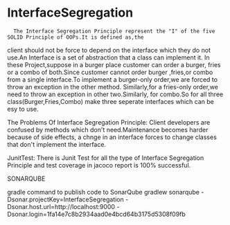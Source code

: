 # InterfaceSegregation
      The Interface Segregation Principle represent the "I" of the five SOLID Principle of OOPs.It is defined as,the
client should not be force to depend on the interface which they do not use.An Interface is a set of abstraction that a
class can implement it.
       In these Project,suppose in a burger place customer can order a burger, fries or a combo of both.Since  customer
cannot order burger ,fries,or combo from a single interface.To implement a burger-only order,we are forced to throw an 
exception in the other method. Similarly,for a fries-only order,we need to throw an exception in other two.Similarly,
for combo.So for all three class(Burger,Fries,Combo) make three seperate interfaces which can be esy to use.

The Problems Of Interface Segregation Principle:
       Client developers are confused by methods which don't need.Maintenance becomes harder because of side effects,
a  chnge in an interface forces to change classes that don't implement the interface.
   
JunitTest:
     There is Junit Test for all the type of Interface Segregation Principle and test coverage in jacoco report is 100% 
successful.

SONARQUBE 

gradle command to publish code to SonarQube
gradlew sonarqube 
  -Dsonar.projectKey=InterfaceSegregation 
  -Dsonar.host.url=http://localhost:9000 
  -Dsonar.login=1fa14e7c8b2934aad0e4bcd64b3175d5308f09fb